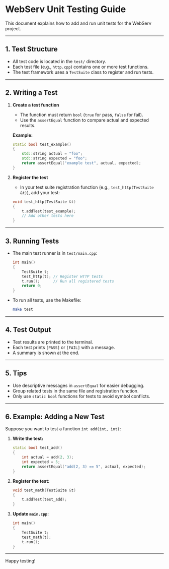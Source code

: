 # WebServ Unit Testing Guide

This document explains how to add and run unit tests for the WebServ project.

---

## 1. Test Structure

- All test code is located in the `test/` directory.
- Each test file (e.g., `http.cpp`) contains one or more test functions.
- The test framework uses a `TestSuite` class to register and run tests.

---

## 2. Writing a Test

1. **Create a test function**
   - The function must return `bool` (`true` for pass, `false` for fail).
   - Use the `assertEqual` function to compare actual and expected results.

   **Example:**
   ```cpp
   static bool test_example()
   {
       std::string actual = "foo";
       std::string expected = "foo";
       return assertEqual("example test", actual, expected);
   }
   ```

2. **Register the test**
   - In your test suite registration function (e.g., `test_http(TestSuite &t)`), add your test:
   ```cpp
   void test_http(TestSuite &t)
   {
       t.addTest(test_example);
       // Add other tests here
   }
   ```

---

## 3. Running Tests

- The main test runner is in `test/main.cpp`:
  ```cpp
  int main()
  {
      TestSuite t;
      test_http(t); // Register HTTP tests
      t.run();      // Run all registered tests
      return 0;
  }
  ```
- To run all tests, use the Makefile:
  ```sh
  make test
  ```

---

## 4. Test Output

- Test results are printed to the terminal.
- Each test prints `[PASS]` or `[FAIL]` with a message.
- A summary is shown at the end.

---

## 5. Tips

- Use descriptive messages in `assertEqual` for easier debugging.
- Group related tests in the same file and registration function.
- Only use `static bool` functions for tests to avoid symbol conflicts.

---

## 6. Example: Adding a New Test

Suppose you want to test a function `int add(int, int)`:

1. **Write the test:**
   ```cpp
   static bool test_add()
   {
       int actual = add(2, 3);
       int expected = 5;
       return assertEqual("add(2, 3) == 5", actual, expected);
   }
   ```

2. **Register the test:**
   ```cpp
   void test_math(TestSuite &t)
   {
       t.addTest(test_add);
   }
   ```

3. **Update `main.cpp`:**
   ```cpp
   int main()
   {
       TestSuite t;
       test_math(t);
       t.run();
   }
   ```

---

Happy testing!
